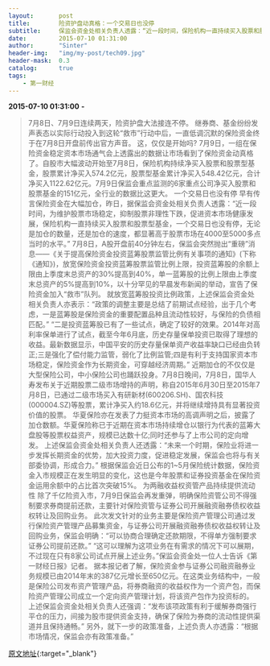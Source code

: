 ```yaml
---
layout:       post
title:        险资护盘动真格：一个交易日也没停
subtitle:     保监会资金处相关负责人透露：“近一段时间，保险机构一直持续买入股票和股票型基金，一个交易日也没有停，无论是加仓的数量，还是加仓的速度，都显著高于股票市场在4000至5000多点当时的水平。”
date:         2015-07-10 01:31:00
author:       "Sinter"
header-img:   "img/my-post/tech09.jpg"
header-mask:  0.3
catalog:      true
tags:
    - 第一财经
---
```


**2015-07-10 01:31:00**  **-**

> 7月8日、7月9日连续两天，险资护盘大法接连不停。
继券商、基金纷纷发声表态以实际行动投入到这轮“救市”行动中后，一直低调沉默的保险资金终于在7月8日开盘前传出官方声音。
这，仅仅是开始吗?
7月9日，一组在保险资金稳定资本市场通气会上透露出的数据让市场看到了保险资金动真格了。自股市大幅波动开始至7月8日，保险机构持续净买入股票和股票型基金，股票累计净买入574.2亿元，股票型基金累计净买入548.42亿元，合计净买入1122.62亿元。7月9日保监会重点监测的6家重点公司净买入股票和股票基金的151亿元，全行业的数据比这更大。
一个交易日也没有停
早有传言保险资金在大幅加仓，昨日，据保监会资金处相关负责人透露：“近一段时间，为维护股票市场稳定，抑制股票非理性下跌，促进资本市场健康发展，保险机构一直持续买入股票和股票型基金，一个交易日也没有停，无论是加仓的数量，还是加仓的速度，都显著高于股票市场在4000至5000多点当时的水平。”
7月8日，A股开盘前40分钟左右，保监会突然抛出“重磅”消息——《关于提高保险资金投资蓝筹股票监管比例有关事项的通知》(下称《通知》)，放宽保险资金投资蓝筹股票监管比例上限，投资蓝筹股的余额上限由上季度末总资产的30%提高到40%，单一蓝筹股的比例上限由上季度末总资产的5%提高到10%，以十分罕见的早晨发布新闻的举动，宣告了保险资金加入“救市”队列。
就放宽蓝筹股投资比例政策，上述保监会资金处相关负责人亦表示：“政策的调整主要是总结了前期试点经验，出于几个考虑，一是蓝筹股是保险资金的重要配置品种且流动性较好，与保险的负债相匹配。”
“二是投资蓝筹股已有了一些试点，确定了较好的效果。2014年对高利率保单进行了试点，截至今年6月底，历史存量保单投资已取得了理想的收益。最新数据显示，中国平安的历史存量保单资产收益率缺口已经由负转正;三是强化了偿付能力监管，弱化了比例监管;四是有利于支持国家资本市场稳定，保险资金作为长期资金，可穿越经济周期。”
近期加仓的不仅仅是大型保险公司，中小保险公司也踊跃投身。7月8日晚间，7月8日，国华人寿发布关于近期股票二级市场增持的声明，称自2015年6月30日至2015年7月8日，已通过二级市场买入有研新材(600206.SH)、国农科技(000004.SZ)等股票，累计净买入约18.6亿元，并将继续增持具有显著投资价值的股票。
华夏保险亦在发表了力挺资本市场的高调声明之后，披露了加仓数额。华夏保险称已于近期在资本市场持续增仓以银行为代表的蓝筹大盘股等股票权益资产，规模已达数十亿;同时还参与了上市公司的定向增发。
上述保监会资金处相关负责人还透露：“未来一个时期，保险业将进一步发挥长期资金的优势，加大投资力度，促进稳定发展，保监会也将与有关部委协调，形成合力。”
根据保监会近日公布的1~5月保险统计数据，保险资金入市规模正在发生明显的变化，这也是今年股票和证券投资基金在保险资金运用余额中的占比首次突破15%。
为两融收益权资管产品持续提供流动性
除了千亿险资入市，7月9日保监会再发重弹，明确保险资管公司不得强制要求券商提前还款，主要针对保险资管与证券公司开展融资融券债权收益权转让及回购业务。
此次发文针对的业务主要是保险资产管理公司通过发行保险资产管理产品募集资金，与证券公司开展融资融券债权收益权转让及回购业务，保监会明确：“可以协商合理确定还款期限，不得单方强制要求证券公司提前还款。”
“这可以理解为这项业务在有需求的情况下可以展期，不过现在只有8家公司试点开展上述业务。”保监会资金处一位人士告诉《第一财经日报》记者。
据本报记者了解，保险资金参与证券公司融资融券业务规模已由2014年末的387亿元增长至650亿元。在这类业务结构中，一般是保险公司发布资产管理产品，将券商融资的收益权作为一个资产包，而保险资产管理公司成立一个定向资产管理计划，将该资产包作为投资标的。
上述保监会资金处相关负责人还强调：“发布该项政策有利于缓解券商强行平仓的压力，间接为股市提供资金支持，确保了保险为券商的流动性提供渠道并且保持通畅。”
另外，就下一步的政策准备，上述负责人亦透露：“根据市场情况，保监会亦有政策准备。”


[原文地址](http://www.yicai.com/news/4643477.html){:target="_blank"}


